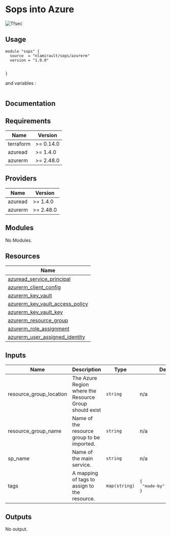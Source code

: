 # Sops into Azure

![Tfsec](https://github.com/nlamirault/terraform-azurerm-sops/workflows/Tfsec/badge.svg)

## Usage

```hcl
module "sops" {
  source  = "nlamirault/sops/azurerm"
  version = "1.0.0"


}
```

and variables :

```hcl

```

## Documentation

<!-- BEGINNING OF PRE-COMMIT-TERRAFORM DOCS HOOK -->
## Requirements

| Name | Version |
|------|---------|
| terraform | >= 0.14.0 |
| azuread | >= 1.4.0 |
| azurerm | >= 2.48.0 |

## Providers

| Name | Version |
|------|---------|
| azuread | >= 1.4.0 |
| azurerm | >= 2.48.0 |

## Modules

No Modules.

## Resources

| Name |
|------|
| [azuread_service_principal](https://registry.terraform.io/providers/hashicorp/azuread/1.4.0/docs/data-sources/service_principal) |
| [azurerm_client_config](https://registry.terraform.io/providers/hashicorp/azurerm/2.48.0/docs/data-sources/client_config) |
| [azurerm_key_vault](https://registry.terraform.io/providers/hashicorp/azurerm/2.48.0/docs/resources/key_vault) |
| [azurerm_key_vault_access_policy](https://registry.terraform.io/providers/hashicorp/azurerm/2.48.0/docs/resources/key_vault_access_policy) |
| [azurerm_key_vault_key](https://registry.terraform.io/providers/hashicorp/azurerm/2.48.0/docs/resources/key_vault_key) |
| [azurerm_resource_group](https://registry.terraform.io/providers/hashicorp/azurerm/2.48.0/docs/resources/resource_group) |
| [azurerm_role_assignment](https://registry.terraform.io/providers/hashicorp/azurerm/2.48.0/docs/resources/role_assignment) |
| [azurerm_user_assigned_identity](https://registry.terraform.io/providers/hashicorp/azurerm/2.48.0/docs/resources/user_assigned_identity) |

## Inputs

| Name | Description | Type | Default | Required |
|------|-------------|------|---------|:--------:|
| resource\_group\_location | The Azure Region where the Resource Group should exist | `string` | n/a | yes |
| resource\_group\_name | Name of the resource group to be imported. | `string` | n/a | yes |
| sp\_name | Name of the main service. | `string` | n/a | yes |
| tags | A mapping of tags to assign to the resource. | `map(string)` | <pre>{<br>  "made-by": "terraform"<br>}</pre> | no |

## Outputs

No output.
<!-- END OF PRE-COMMIT-TERRAFORM DOCS HOOK -->
